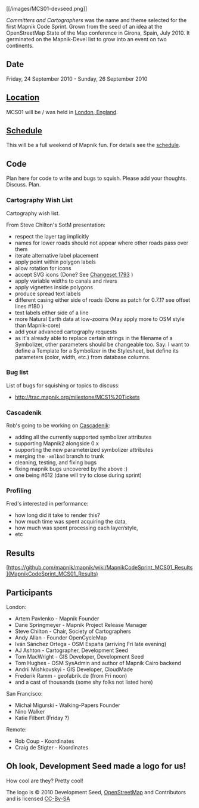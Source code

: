 <!-- Name: MapnikCodeSprint/MCS01 -->
<!-- Version: 31 -->
<!-- Last-Modified: 2010/09/29 03:24:53 -->
<!-- Author: springmeyer -->

[[/images/MCS01-devseed.png]]

*Committers and Cartographers* was the name and theme selected for the first Mapnik Code Sprint.  Grown from the seed of an idea at the OpenStreetMap State of the Map conference in Girona, Spain, July 2010.  It germinated on the Mapnik-Devel list to grow into an event on two continents.  



## Date
Friday, 24 September 2010 - Sunday, 26 September 2010

## [Location](MapnikCodeSprint_MCS01_Location)
MCS01 will be / was held in [London, England](MapnikCodeSprint_MCS01_Location).

## [Schedule](MapnikCodeSprint_MCS01_Schedule)
This will be a full weekend of Mapnik fun.  For details see the [schedule](MapnikCodeSprint_MCS01_Schedule).

## Code
Plan here for code to write and bugs to squish.  Please add your thoughts.  Discuss.  Plan.  

### Cartography Wish List
Cartography wish list.  

From Steve Chilton's SotM presentation:

* respect the layer tag implicitly
* names for lower roads should not appear where other roads pass over them
* iterate alternative label placement
* apply point within polygon labels
* allow rotation for icons
* accept SVG icons (Done? See [Changeset 1793](http://trac.mapnik.org/changeset/1793) )
* apply variable widths to canals and rivers
* apply vignettes inside polygons
* produce spread text labels
* different casing either side of roads (Done as patch for 0.7.1?  see offset lines #180 )
* text labels either side of a line
* more Natural Earth data at low-zooms (May apply more to OSM style than Mapnik-core)
* add your advanced cartography requests
* as it's already able to replace certain strings in the filename of a Symbolizer, other parameters should be changeable too. Say: I want to define a Template for a Symbolizer in the Stylesheet, but define its parameters (color, width, etc.) from database columns.
 
### Bug list
List of bugs for squishing or topics to discuss:

* http://trac.mapnik.org/milestone/MCS1%20Tickets

### Cascadenik

Rob's going to be working on [Cascadenik](http://code.google.com/p/mapnik-utils/wiki/Cascadenik):

* adding all the currently supported symbolizer attributes
* supporting Mapnik2 alongside 0.x
* supporting the new parameterized symbolizer attributes
* merging the `-xmlbad` branch to trunk
* cleaning, testing, and fixing bugs
* fixing mapnik bugs uncovered by the above :)
* one being #612 (dane will try to close during sprint)

### Profiling

Fred's interested in performance:

* how long did it take to render this?
* how much time was spent acquiring the data,
* how much was spent processing each layer/style,
* etc

## Results

[https://github.com/mapnik/mapnik/wiki/MapnikCodeSprint_MCS01_Results](MapnikCodeSprint_MCS01_Results)

## Participants

London:

* Artem Pavlenko - Mapnik Founder
* Dane Springmeyer - Mapnik Project Release Manager
* Steve Chilton - Chair, Society of Cartographers
* Andy Allan - Founder OpenCycleMap
* Iván Sánchez Ortega - OSM España (arriving Fri late evening)
* AJ Ashton - Cartographer, Development Seed
* Tom MacWright - GIS Developer, Development Seed
* Tom Hughes - OSM SysAdmin and author of Mapnik Cairo backend
* Andrii Mishkovskyi - GIS Developer, CloudMade
* Frederik Ramm - geofabrik.de (from Fri noon)
* and a cast of thousands (some shy folks not listed here)

San Francisco:

* Michal Migurski - Walking-Papers Founder
* Nino Walker
* Katie Filbert (Friday ?)

Remote:

* Rob Coup - Koordinates
* Craig de Stigter - Koordinates

## Oh look, Development Seed made a logo for us!
How cool are they?  Pretty cool!

The logo is © 2010 Development Seed, [OpenStreetMap](http://www.openstreetmap.org/) and Contributors
and is licensed [CC-By-SA](http://creativecommons.org/licenses/by-sa/2.0/)